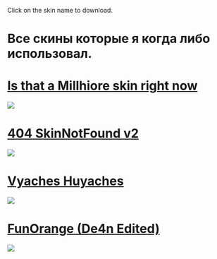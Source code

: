 Click on the skin name to download.
# Все скины которые я когда либо использовал.

# [Is that a Millhiore skin right now](https://lucario.s-ul.eu/lNJfzUic) 
![](https://lucario.s-ul.eu/fPGrSGVa) 

# [404 SkinNotFound v2](https://download1821.mediafire.com/blr06akixkng/txcdf573m5jr8ru/404+SkinNotFound+v2.osk)
![](https://lucario.s-ul.eu/8rwWxbUR)

# [Vyaches Huyaches](https://lucario.s-ul.eu/qknrz4uT)
![](https://lucario.s-ul.eu/jW5Yhn95)

# [FunOrange (De4n Edited)](https://lucario.s-ul.eu/vZG3ZAcu)
![](https://lucario.s-ul.eu/EqzxC1Zp)
